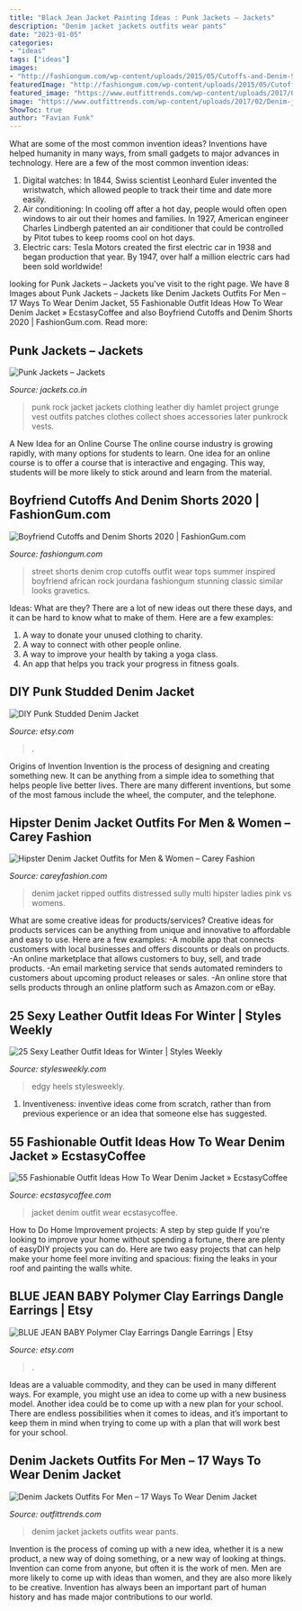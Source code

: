```yaml
---
title: "Black Jean Jacket Painting Ideas : Punk Jackets – Jackets"
description: "Denim jacket jackets outfits wear pants"
date: "2023-01-05"
categories:
- "ideas"
tags: ["ideas"]
images:
- "http://fashiongum.com/wp-content/uploads/2015/05/Cutoffs-and-Denim-Shorts-Street-Style-5-700x1050.jpg"
featuredImage: "http://fashiongum.com/wp-content/uploads/2015/05/Cutoffs-and-Denim-Shorts-Street-Style-5-700x1050.jpg"
featured_image: "https://www.outfittrends.com/wp-content/uploads/2017/02/Denim-jacket-with-black-pants.jpeg"
image: "https://www.outfittrends.com/wp-content/uploads/2017/02/Denim-jacket-with-black-pants.jpeg"
ShowToc: true
author: "Favian Funk"
---
```



What are some of the most common invention ideas?
Inventions have helped humanity in many ways, from small gadgets to major advances in technology. Here are a few of the most common invention ideas:
1. Digital watches: In 1844, Swiss scientist Leonhard Euler invented the wristwatch, which allowed people to track their time and date more easily.
2. Air conditioning: In cooling off after a hot day, people would often open windows to air out their homes and families. In 1927, American engineer Charles Lindbergh patented an air conditioner that could be controlled by Pitot tubes to keep rooms cool on hot days.
3. Electric cars: Tesla Motors created the first electric car in 1938 and began production that year. By 1947, over half a million electric cars had been sold worldwide!

	

		
looking for Punk Jackets – Jackets you've visit to the right page. We have 8 Images about Punk Jackets – Jackets like Denim Jackets Outfits For Men – 17 Ways To Wear Denim Jacket, 55 Fashionable Outfit Ideas How To Wear Denim Jacket » EcstasyCoffee and also Boyfriend Cutoffs and Denim Shorts 2020 | FashionGum.com. Read more:
		
    
## Punk Jackets – Jackets

<img loading=lazy src="http://www.jackets.co.in/wp-content/uploads/2015/09/Punk-Rock-Jacket.jpg" onerror="this.onerror=null;this.src='https://tse4.mm.bing.net/th?id=OIP.JMkk2FY8HBHP5W-GwJ-G4AHaKS&amp;pid=15.1';" alt="Punk Jackets – Jackets">

_Source: jackets.co.in_

>punk rock jacket jackets clothing leather diy hamlet project grunge vest outfits patches clothes collect shoes accessories later punkrock vests. 

	

A New Idea for an Online Course
The online course industry is growing rapidly, with many options for students to learn. One idea for an online course is to offer a course that is interactive and engaging. This way, students will be more likely to stick around and learn from the material.

    
## Boyfriend Cutoffs And Denim Shorts 2020 | FashionGum.com

<img loading=lazy src="http://fashiongum.com/wp-content/uploads/2015/05/Cutoffs-and-Denim-Shorts-Street-Style-5-700x1050.jpg" onerror="this.onerror=null;this.src='https://tse1.mm.bing.net/th?id=OIP.demdc7cA96Sp8S1dDVaRMQHaLH&amp;pid=15.1';" alt="Boyfriend Cutoffs and Denim Shorts 2020 | FashionGum.com">

_Source: fashiongum.com_

>street shorts denim crop cutoffs outfit wear tops summer inspired boyfriend african rock jourdana fashiongum stunning classic similar looks gravetics. 

	

Ideas: What are they?
There are a lot of new ideas out there these days, and it can be hard to know what to make of them. Here are a few examples:
1. A way to donate your unused clothing to charity.
2. A way to connect with other people online.
3. A way to improve your health by taking a yoga class.
4. An app that helps you track your progress in fitness goals.

    
## DIY Punk Studded Denim Jacket

<img loading=lazy src="https://img0.etsystatic.com/000/0/6338088/il_fullxfull.249157500.jpg" onerror="this.onerror=null;this.src='https://tse1.mm.bing.net/th?id=OIP.LyePJVi74LHO-B7a158f7gHaJ4&amp;pid=15.1';" alt="DIY Punk Studded Denim Jacket">

_Source: etsy.com_

>. 

	

Origins of Invention
Invention is the process of designing and creating something new. It can be anything from a simple idea to something that helps people live better lives. There are many different inventions, but some of the most famous include the wheel, the computer, and the telephone.

    
## Hipster Denim Jacket Outfits For Men &amp; Women – Carey Fashion

<img loading=lazy src="http://www.careyfashion.com/fashion/wp-content/uploads/2016/12/denim-jacket-11.jpg" onerror="this.onerror=null;this.src='https://tse1.mm.bing.net/th?id=OIP.K6FzPBFFB8UM4RVnXiukIAHaLH&amp;pid=15.1';" alt="Hipster Denim Jacket Outfits for Men &amp; Women – Carey Fashion">

_Source: careyfashion.com_

>denim jacket ripped outfits distressed sully multi hipster ladies pink vs womens. 

	

What are some creative ideas for products/services?
Creative ideas for products services can be anything from unique and innovative to affordable and easy to use. Here are a few examples: 
-A mobile app that connects customers with local businesses and offers discounts or deals on products. 
-An online marketplace that allows customers to buy, sell, and trade products. 
-An email marketing service that sends automated reminders to customers about upcoming product releases or sales. 
-An online store that sells products through an online platform such as Amazon.com or eBay.

    
## 25 Sexy Leather Outfit Ideas For Winter | Styles Weekly

<img loading=lazy src="http://stylesweekly.com/wp-content/uploads/2018/01/25-sexy-leather-outfit-ideas-for-winter-3.jpg" onerror="this.onerror=null;this.src='https://tse3.mm.bing.net/th?id=OIP.uAiuydXn52H4XARQyJWRkwHaHa&amp;pid=15.1';" alt="25 Sexy Leather Outfit Ideas for Winter | Styles Weekly">

_Source: stylesweekly.com_

>edgy heels stylesweekly. 

	

1. Inventiveness: inventive ideas come from scratch, rather than from previous experience or an idea that someone else has suggested.

    
## 55 Fashionable Outfit Ideas How To Wear Denim Jacket » EcstasyCoffee

<img loading=lazy src="https://i0.wp.com/www.ecstasycoffee.com/wp-content/uploads/2016/10/White-denim-denim-jacket.jpg" onerror="this.onerror=null;this.src='https://tse1.mm.bing.net/th?id=OIP.s0CSpW3AwF3TlyHMHwkP1wAAAA&amp;pid=15.1';" alt="55 Fashionable Outfit Ideas How To Wear Denim Jacket » EcstasyCoffee">

_Source: ecstasycoffee.com_

>jacket denim outfit wear ecstasycoffee. 

	

How to Do Home Improvement projects: A step by step guide
If you're looking to improve your home without spending a fortune, there are plenty of easyDIY projects you can do. Here are two easy projects that can help make your home feel more inviting and spacious: fixing the leaks in your roof and painting the walls white.

    
## BLUE JEAN BABY Polymer Clay Earrings Dangle Earrings | Etsy

<img loading=lazy src="https://i.etsystatic.com/22261692/r/il/c300a6/2642998371/il_fullxfull.2642998371_b2on.jpg" onerror="this.onerror=null;this.src='https://tse1.mm.bing.net/th?id=OIP.LJ40EYbsHmQO1P2MSG6ENgHaJ4&amp;pid=15.1';" alt="BLUE JEAN BABY Polymer Clay Earrings Dangle Earrings | Etsy">

_Source: etsy.com_

>. 

	

Ideas are a valuable commodity, and they can be used in many different ways. For example, you might use an idea to come up with a new business model. Another idea could be to come up with a new plan for your school. There are endless possibilities when it comes to ideas, and it’s important to keep them in mind when trying to come up with a plan that will work best for your school.

    
## Denim Jackets Outfits For Men – 17 Ways To Wear Denim Jacket

<img loading=lazy src="https://www.outfittrends.com/wp-content/uploads/2017/02/Denim-jacket-with-black-pants.jpeg" onerror="this.onerror=null;this.src='https://tse4.mm.bing.net/th?id=OIP.lkmguzUB_JFRlktxgYGtQwHaJb&amp;pid=15.1';" alt="Denim Jackets Outfits For Men – 17 Ways To Wear Denim Jacket">

_Source: outfittrends.com_

>denim jacket jackets outfits wear pants. 

	

Invention is the process of coming up with a new idea, whether it is a new product, a new way of doing something, or a new way of looking at things. Invention can come from anyone, but often it is the work of men. Men are more likely to come up with ideas than women, and they are also more likely to be creative. Invention has always been an important part of human history and has made major contributions to our world.

